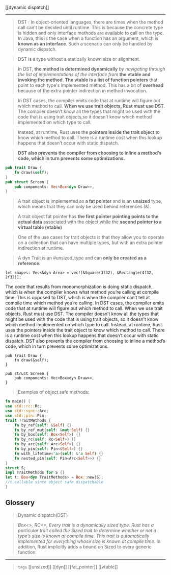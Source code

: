 [[dynamic dispatch]]

---

> DST : In object-oriented languages, there are times when the method call can't be decided until runtime. This is because the concrete type is hidden and only interface methods are available to call on the type. In Java, this is the case when a function has an argument, which is **known as an interface**. Such a scenario can only be handled by dynamic dispatch. 

> DST is a type without a statically known size or alignment.

> In DST, **the method is determined dynamically** *by navigating through the list of implementations of the interface from* **the vtable and invoking the method**. 
> **The vtable is a list of function pointers** that point to each type's implemented method. This has a bit of **overhead** because of the extra pointer indirection in method invocation.

> In DST cases, the compiler emits code that at runtime will figure out which method to call.
> **When we use trait objects, Rust must use DST**.
> The compiler doesn’t know all the types that might be used with the code that is using trait objects,so it doesn’t know which method implemented on which type to call. 

> Instead, at runtime, Rust uses the **pointers inside the trait object** to know which method to call. There is a runtime cost when this lookup happens that doesn’t occur with static dispatch.

> **DST also prevents the compiler from choosing to inline a method’s code, which in turn prevents some optimizations.**

```rust
pub trait Draw {
    fn draw(&self);
}
pub struct Screen {
    pub components: Vec<Box<dyn Draw>>,
}
```

> A trait object is implemented as **a fat pointer** and is an **unsized** type, which means that they can only be used behind references (&).

> A trait object fat pointer has **the first pointer pointing points to the actual data** associated with the object while the **second pointer to a virtual table (vtable)**

> One of the use cases for trait objects is that they allow you to operate on a collection that can have multiple types, but with an extra pointer indirection at runtime.

> A dyn Trait is an #unsized_type and can **only be created as a reference.**

```rust,no_run,compile_fail
let shapes: Vec<&dyn Area> = vec![&Square(3f32), &Rectangle(4f32, 2f32)];
```

The code that results from monomorphization is doing static dispatch, which is when the compiler knows what method you’re calling at compile time.
This is opposed to DST, which is when the compiler can’t tell at compile time which method you’re calling.
In DST cases, the compiler emits code that at runtime will figure out which method to call.
When we use trait objects, Rust must use DST. The compiler doesn’t know all the types that might be used with the code that is using trait objects,
so it doesn’t know which method implemented on which type to call. Instead, at runtime, Rust uses the pointers inside the trait object to know which method to call. There is a runtime cost when this lookup happens that doesn’t occur with static dispatch. DST also prevents the compiler from choosing to inline a method’s code, which in turn prevents some optimizations.

```rust,no_run
pub trait Draw {
    fn draw(&self);
}

pub struct Screen {
    pub components: Vec<Box<dyn Draw>>,
}
```

> Examples of object safe methods:

```rust
fn main() {
use std::rc::Rc;
use std::sync::Arc;
use std::pin::Pin;
trait TraitMethods {
    fn by_ref(self: &Self) {}
    fn by_ref_mut(self: &mut Self) {}
    fn by_box(self: Box<Self>) {}
    fn by_rc(self: Rc<Self>) {}
    fn by_arc(self: Arc<Self>) {}
    fn by_pin(self: Pin<&Self>) {}
    fn with_lifetime<'a>(self: &'a Self) {}
    fn nested_pin(self: Pin<Arc<Self>>) {}
}
struct S;
impl TraitMethods for S {}
let t: Box<dyn TraitMethods> = Box::new(S);
//t.callable since object safe dispatchable
}
```
## Glossery

> Dynamic dispatch(DST)

> *Box<>, RC<>, Every trait is a dynamically sized type. Rust has a particular trait called the Sized trait to determine whether or not a type’s size is known at compile time. This trait is automatically implemented for everything whose size is known at compile time*. In addition, Rust implicitly adds a bound on Sized to every generic function. 

---

> `tags` [[unsized]] [[dyn]] [[fat_pointer]] [[vtable]]
